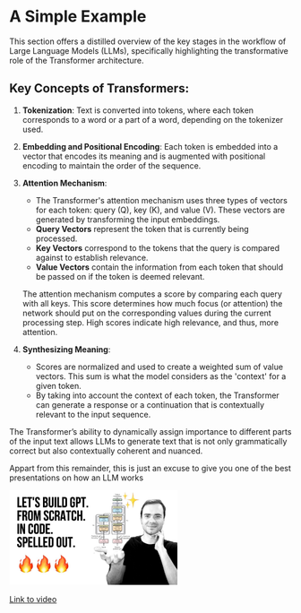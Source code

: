 #  A Simple Example

This section offers a distilled overview of the key stages in the workflow of Large Language Models (LLMs), specifically highlighting the transformative role of the Transformer architecture.


## Key Concepts of Transformers:

1. **Tokenization**: Text is converted into tokens, where each token corresponds to a word or a part of a word, depending on the tokenizer used.

2. **Embedding and Positional Encoding**: Each token is embedded into a vector that encodes its meaning and is augmented with positional encoding to maintain the order of the sequence.

3. **Attention Mechanism**:
    - The Transformer's attention mechanism uses three types of vectors for each token: query (Q), key (K), and value (V). These vectors are generated by transforming the input embeddings.
    - **Query Vectors** represent the token that is currently being processed.
    - **Key Vectors** correspond to the tokens that the query is compared against to establish relevance.
    - **Value Vectors** contain the information from each token that should be passed on if the token is deemed relevant.

    The attention mechanism computes a score by comparing each query with all keys. This score determines how much focus (or attention) the network should put on the corresponding values during the current processing step. High scores indicate high relevance, and thus, more attention.

4. **Synthesizing Meaning**:
    - Scores are normalized and used to create a weighted sum of value vectors. This sum is what the model considers as the 'context' for a given token.
    - By taking into account the context of each token, the Transformer can generate a response or a continuation that is contextually relevant to the input sequence.

The Transformer’s ability to dynamically assign importance to different parts of the input text allows LLMs to generate text that is not only grammatically correct but also contextually coherent and nuanced.


Appart from this remainder, this is just an excuse to give you one of the best presentations on how an LLM works

<img src="../images/kCc8FmEb1nYhd.jpg" alt="" width="300" height="auto">

[Link to video](https://www.youtube.com/watch?v=kCc8FmEb1nY)
